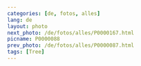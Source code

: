 ```yaml
---
categories: [de, fotos, alles]
lang: de
layout: photo
next_photo: /de/fotos/alles/P0000167.html
picname: P0000088
prev_photo: /de/fotos/alles/P0000087.html
tags: [Tree]
---
```


